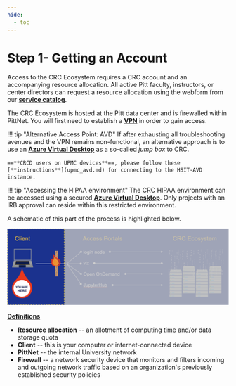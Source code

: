 ```yaml
---
hide:
  - toc
---
```


# Step 1- Getting an Account

Access to the CRC Ecosystem requires a CRC account and an accompanying resource allocation. 
All active Pitt faculty, instructors, or center directors can request a resource allocation using the webform from
our [**service catalog**](https://crc.pitt.edu/service-request-forms). 

The CRC Ecosystem is hosted at the Pitt data center and is firewalled within PittNet. You will first need to establish 
a [**VPN**](https://services.pitt.edu/TDClient/33/Portal/KB/ArticleDet?ID=293) in order to gain access.

!!! tip "Alternative Access Point: AVD"
    If after exhausting all troubleshooting avenues and the VPN remains non-functional, an alternative approach is to use an
    [**Azure Virtual Desktop**](access_avd.md) as a so-called *jump box* to CRC.

    ==**CRCD users on UPMC devices**==, please follow these [**instructions**](upmc_avd.md) for connecting to the HSIT-AVD instance.

!!! tip "Accessing the HIPAA environment"
    The CRC HIPAA environment can be accessed using a secured [**Azure Virtual Desktop**](access_hipaa.md). Only projects with an 
    IRB approval can reside within this restricted environment.


A schematic of this part of the process is highlighted below.

![GETTING-STARTED-MAP](../_assets/img/getting-started/getting-started-step-1.png)

<ins>**Definitions**</ins>

*   **Resource allocation** -- an allotment of computing time and/or data storage quota
*   **Client** -- this is your computer or internet-connected device
*   **PittNet** -- the internal University network
*   **Firewall** -- a network security device that monitors and filters incoming and outgoing network traffic based on an organization's previously established security policies
